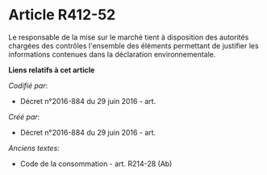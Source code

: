 # Article R412-52

Le responsable de la mise sur le marché tient à disposition des autorités chargées des contrôles l'ensemble des éléments
permettant de justifier les informations contenues dans la déclaration environnementale.

**Liens relatifs à cet article**

_Codifié par_:

  - Décret n°2016-884 du 29 juin 2016 - art.

_Créé par_:

  - Décret n°2016-884 du 29 juin 2016 - art.

_Anciens textes_:

  - Code de la consommation - art. R214-28 (Ab)
